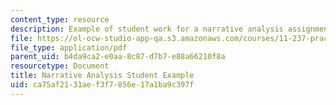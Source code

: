 ```yaml
---
content_type: resource
description: Example of student work for a narrative analysis assignment.
file: https://ol-ocw-studio-app-qa.s3.amazonaws.com/courses/11-237-practice-of-participatory-action-research-par-spring-2016/ca75af2131aef3f7856e17a1ba9c397f_MIT11_237S16_Student_eg.pdf
file_type: application/pdf
parent_uid: b4da9ca2-e0aa-8c87-d7b7-e88a66210f8a
resourcetype: Document
title: Narrative Analysis Student Example
uid: ca75af21-31ae-f3f7-856e-17a1ba9c397f
---
```

